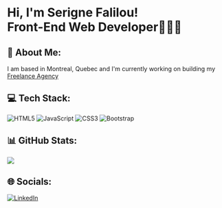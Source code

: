# Hi, I'm Serigne Falilou! <br/> Front-End Web Developer🧑🏿‍💻

## 💫 About Me:
I am based in Montreal, Quebec and I'm currently working on building my [Freelance Agency](https://github.com/227Faddi/mtl-web-services)

## 💻 Tech Stack:
![HTML5](https://img.shields.io/badge/html5-%23E34F26.svg?style=for-the-badge&logo=html5&logoColor=white) ![JavaScript](https://img.shields.io/badge/javascript-%23323330.svg?style=for-the-badge&logo=javascript&logoColor=%23F7DF1E) ![CSS3](https://img.shields.io/badge/css3-%231572B6.svg?style=for-the-badge&logo=css3&logoColor=white) ![Bootstrap](https://img.shields.io/badge/bootstrap-%238511FA.svg?style=for-the-badge&logo=bootstrap&logoColor=white)

## 📊 GitHub Stats:
![](https://github-readme-streak-stats.herokuapp.com/?user=227Faddi&theme=dark&hide_border=false)<br/>

## 🌐 Socials:
[![LinkedIn](https://img.shields.io/badge/LinkedIn-%230077B5.svg?logo=linkedin&logoColor=white)](https://linkedin.com/in/serigne-falilou) 
